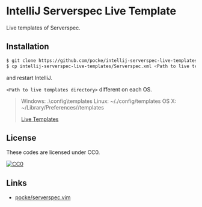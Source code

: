 IntelliJ Serverspec Live Template
=======

Live templates of Serverspec.


Installation
--------

```sh
$ git clone https://github.com/pocke/intellij-serverspec-live-templates
$ cp intellij-serverspec-live-templates/Serverspec.xml <Path to live templates directory>/Serverspec.xml
```

and restart IntelliJ.

`<Path to live templates directory>` different on each OS.

> Windows: <your home directory>\.<product name><version number>\config\templates
> Linux: ~/.<product name><version number>/config/templates
> OS X: ~/Library/Preferences/<product name><version number>/templates
>
> [Live Templates](https://www.jetbrains.com/help/idea/2016.1/live-templates.html)


License
-------

These codes are licensed under CC0.

[![CC0](http://i.creativecommons.org/p/zero/1.0/88x31.png "CC0")](http://creativecommons.org/publicdomain/zero/1.0/deed.en)


Links
-------

- [pocke/serverspec.vim](https://github.com/pocke/serverspec.vim)
